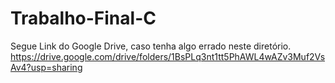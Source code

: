 # Trabalho-Final-C
Segue Link do Google Drive, caso tenha algo errado neste diretório.
https://drive.google.com/drive/folders/1BsPLq3nt1tt5PhAWL4wAZv3Muf2VsAv4?usp=sharing
